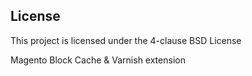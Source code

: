 

License
--
This project is licensed under the 4-clause BSD License

Magento Block Cache & Varnish extension
